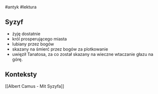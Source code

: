 #antyk #lektura 

## Syzyf
- żyję dostatnie
- król prosperującego miasta
- lubiany przez bogów
- skazany na śmierć przez bogów za plotkowanie 
- uwięził Tanatosa, za co został skazany na wieczne wtaczanie głazu na górę. 


## Konteksty

[[Albert Camus - Mit Syzyfa]]